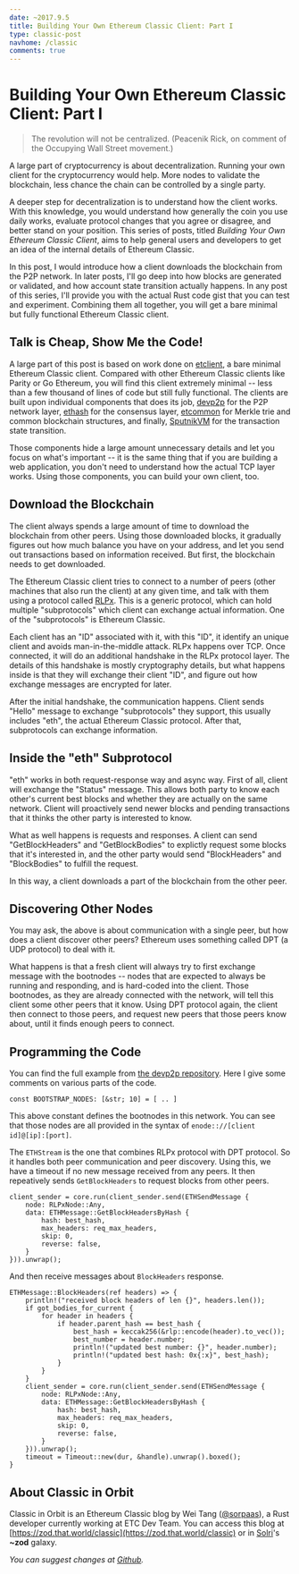 ```yaml
---
date: ~2017.9.5
title: Building Your Own Ethereum Classic Client: Part I
type: classic-post
navhome: /classic
comments: true
---
```


# Building Your Own Ethereum Classic Client: Part I

> The revolution will not be centralized. (Peacenik Rick, on comment
> of the Occupying Wall Street movement.)

A large part of cryptocurrency is about decentralization. Running your
own client for the cryptocurrency would help. More nodes to validate
the blockchain, less chance the chain can be controlled by a single
party.

A deeper step for decentralization is to understand how the client
works. With this knowledge, you would understand how generally the
coin you use daily works, evaluate protocol changes that you agree or
disagree, and better stand on your position. This series of posts,
titled *Building Your Own Ethereum Classic Client*, aims to help
general users and developers to get an idea of the internal details of
Ethereum Classic.

In this post, I would introduce how a client downloads the blockchain
from the P2P network. In later posts, I'll go deep into how blocks are
generated or validated, and how account state transition actually
happens. In any post of this series, I'll provide you with the actual
Rust code gist that you can test and experiment. Combining them all
together, you will get a bare minimal but fully functional Ethereum
Classic client.

## Talk is Cheap, Show Me the Code!

A large part of this post is based on work done
on [etclient](https://github.com/sorpaas/etclient), a bare minimal
Ethereum Classic client. Compared with other Ethereum Classic clients
like Parity or Go Ethereum, you will find this client extremely
minimal -- less than a few thousand of lines of code but still fully
functional. The clients are built upon individual components that does
its job, [devp2p](https://github.com/sorpaas/devp2p-rs) for the P2P
network layer, [ethash](https://github.com/ethereumproject/ethash-rs)
for the consensus
layer, [etcommon](https://github.com/ethereumproject/etcommon-rs) for
Merkle trie and common blockchain structures, and
finally, [SputnikVM](https://github.com/ethereumproject/sputnikvm) for
the transaction state transition.

Those components hide a large amount unnecessary details and let you
focus on what's important -- it is the same thing that if you are
building a web application, you don't need to understand how the
actual TCP layer works. Using those components, you can build your own
client, too.

## Download the Blockchain

The client always spends a large amount of time to download the
blockchain from other peers. Using those downloaded blocks, it
gradually figures out how much balance you have on your address, and
let you send out transactions based on information received. But
first, the blockchain needs to get downloaded.

The Ethereum Classic client tries to connect to a number of peers
(other machines that also run the client) at any given time, and talk
with them using a protocol
called
[RLPx](https://github.com/ethereum/devp2p/blob/master/rlpx.md). This
is a generic protocol, which can hold multiple "subprotocols" which
client can exchange actual information. One of the "subprotocols" is
Ethereum Classic.

Each client has an "ID" associated with it, with this "ID", it
identify an unique client and avoids man-in-the-middle attack. RLPx
happens over TCP. Once connected, it will do an additional handshake
in the RLPx protocol layer. The details of this handshake is mostly
cryptography details, but what happens inside is that they will
exchange their client "ID", and figure out how exchange messages are
encrypted for later.

After the initial handshake, the communication happens. Client sends
"Hello" message to exchange "subprotocols" they support, this usually
includes "eth", the actual Ethereum Classic protocol. After that,
subprotocols can exchange information.

## Inside the "eth" Subprotocol

"eth" works in both request-response way and async way. First of all,
client will exchange the "Status" message. This allows both party to
know each other's current best blocks and whether they are actually on
the same network. Client will proactively send newer blocks and
pending transactions that it thinks the other party is interested to
know.

What as well happens is requests and responses. A client can send
"GetBlockHeaders" and "GetBlockBodies" to explictly request some
blocks that it's interested in, and the other party would send
"BlockHeaders" and "BlockBodies" to fulfill the request.

In this way, a client downloads a part of the blockchain from the
other peer.

## Discovering Other Nodes

You may ask, the above is about communication with a single peer, but
how does a client discover other peers? Ethereum uses something called
DPT (a UDP protocol) to deal with it.

What happens is that a fresh client will always try to first exchange
message with the bootnodes -- nodes that are expected to always be
running and responding, and is hard-coded into the client. Those
bootnodes, as they are already connected with the network, will tell
this client some other peers that it know. Using DPT protocol again,
the client then connect to those peers, and request new peers that
those peers know about, until it finds enough peers to connect.

## Programming the Code

You can find the full example
from
[the devp2p repository](https://github.com/sorpaas/devp2p-rs/blob/master/examples/eth_connect.rs). Here
I give some comments on various parts of the code.

```
const BOOTSTRAP_NODES: [&str; 10] = [ .. ]
```

This above constant defines the bootnodes in this network. You can see
that those nodes are all provided in the syntax of `enode:://[client
id]@[ip]:[port]`.

The `ETHStream` is the one that combines RLPx protocol with DPT
protocol. So it handles both peer communication and peer
discovery. Using this, we have a timeout if no new message received
from any peers. It then repeatively sends `GetBlockHeaders` to request
blocks from other peers.

```
client_sender = core.run(client_sender.send(ETHSendMessage {
    node: RLPxNode::Any,
    data: ETHMessage::GetBlockHeadersByHash {
        hash: best_hash,
        max_headers: req_max_headers,
        skip: 0,
        reverse: false,
    }
})).unwrap();
```

And then receive messages about `BlockHeaders` response.

```
ETHMessage::BlockHeaders(ref headers) => {
    println!("received block headers of len {}", headers.len());
    if got_bodies_for_current {
        for header in headers {
            if header.parent_hash == best_hash {
                best_hash = keccak256(&rlp::encode(header).to_vec());
                best_number = header.number;
                println!("updated best number: {}", header.number);
                println!("updated best hash: 0x{:x}", best_hash);
            }
        }
    }
    client_sender = core.run(client_sender.send(ETHSendMessage {
        node: RLPxNode::Any,
        data: ETHMessage::GetBlockHeadersByHash {
            hash: best_hash,
            max_headers: req_max_headers,
            skip: 0,
            reverse: false,
        }
    })).unwrap();
    timeout = Timeout::new(dur, &handle).unwrap().boxed();
}
```

## About Classic in Orbit

Classic in Orbit is an Ethereum Classic blog by Wei Tang
([@sorpaas](https://twitter.com/@sorpaas)), a Rust developer currently
working at ETC Dev Team. You can access this blog
at
[https://zod.that.world/classic](https://zod.that.world/classic)
or in [Solri](https://zod.that.world/giveaway)'s **~zod** galaxy.

*You can suggest changes at
[Github](https://github.com/sorpaas/zod-web/blob/master/web/classic/3-client-1.md).*
